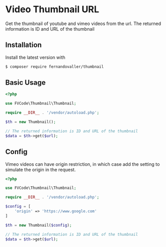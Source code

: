 # Video Thumbnail URL

Get the thumbnail of youtube and vimeo videos from the url. The returned information is ID and URL of the thumbnail

## Installation

Install the latest version with

```bash
$ composer require fernandovaller/thumbnail
```

## Basic Usage

```php
<?php

use FVCode\Thumbnail\Thumbnail;

require __DIR__ . '/vendor/autoload.php';

$th = new Thumbnail();

// The returned information is ID and URL of the thumbnail
$data = $th->get($url);
```

## Config

Vimeo videos can have origin restriction, in which case add the setting to simulate the origin in the request.

```php
<?php

use FVCode\Thumbnail\Thumbnail;

require __DIR__ . '/vendor/autoload.php';

$config = [
    'origin' => 'https://www.google.com'
]

$th = new Thumbnail($config);

// The returned information is ID and URL of the thumbnail
$data = $th->get($url);
```
